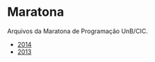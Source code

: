 Maratona
========

Arquivos da Maratona de Programação UnB/CIC.

* [2014](https://github.com/UnB-CIC/Maratona/tree/master/2014)
* [2013](https://github.com/UnB-CIC/Maratona/tree/master/2013)
